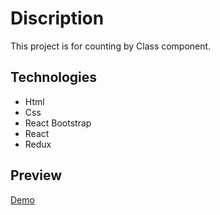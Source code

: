 # Discription

This project is for counting by Class component.

## Technologies

- Html
- Css
- React Bootstrap
- React
- Redux

## Preview

<a href="https://amirmohazzab.github.io/counterclass-redux"> Demo </a>
